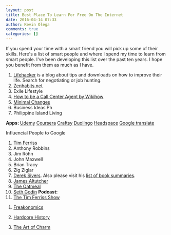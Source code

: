```yaml
---
layout: post
title: Best Place To Learn For Free On The Internet
date: 2016-04-14 07:33
author: Kevin Olega
comments: true
categories: []
---
```

If you spend your time with a smart friend you will pick up some of their skills. Here's a list of smart people and where I spend my time to learn from smart people. I've been developing this list over the past ten years. I hope you benefit from them as much as I have.

<ol>
<li><a href="http://lifehacker.com">Lifehacker</a> is a blog about tips and downloads on how to improve their life. Search for negotiating or job hunting.</li>
<li><a href="http://zenhabits.net">Zenhabits.net</a></li>
<li>Exile Lifestyle</li>
<li><a href="http://www.wikihow.com/Be-a-Call-Center-Agent">How to be a Call Center Agent by Wikihow</a></li>
<li><a href="http://minimalchanges.com/">Minimal Changes</a></li>
<li>Business Ideas Ph</li>
<li>Philippine Island Living</li>
</ol>

<strong>Apps:
</strong><a href="https://www.udemy.com/">Udemy</a>
<a href="http://coursera.org">Coursera</a>
<a href="http://www.craftsy.com/classes">Craftsy</a>
<a href="https://www.duolingo.com/">Duolingo</a>
<a href="https://www.headspace.com/">Headspace</a>
<a href="https://translate.google.com/">Google translate</a>

Influencial People to Google
1. <a href="http://fourhourworkweek.com/">Tim Ferriss</a>
2. Anthony Robbins
3. Jim Rohn
4. John Maxwell
5. Brian Tracy
6. Zig Ziglar
7. <a href="http://sivers.org">Derek Sivers</a>. Also please visit his <a href="http://sivers.org/books">list of book summaries</a>.
8. <a href="http://www.jamesaltucher.com/">James Altutcher</a>
9. <a href="http://theoatmeal.com">The Oatmeal</a>
10. <a href="http://www.sethgodin.com/sg/">Seth Godin</a>
<strong>Podcast:</strong>
1. <a href="http://fourhourworkweek.com/category/the-tim-ferriss-show/">The Tim Ferriss Show</a>

<ol>
<li><p><a href="http://freakonomics.com/">Freakonomics</a></p></li>
<li><p><a href="http://www.dancarlin.com/hardcore-history-series/">Hardcore History</a></p></li>
<li><p><a href="http://theartofcharm.com/">The Art of Charm</a></p></li>
</ol>
